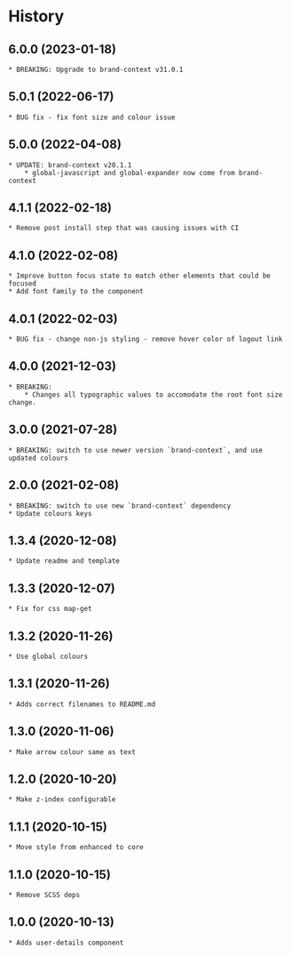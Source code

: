 # History

## 6.0.0 (2023-01-18)
    * BREAKING: Upgrade to brand-context v31.0.1

## 5.0.1 (2022-06-17)
    * BUG fix - fix font size and colour issue

## 5.0.0 (2022-04-08)
    * UPDATE: brand-context v20.1.1
        * global-javascript and global-expander now come from brand-context

## 4.1.1 (2022-02-18)
    * Remove post install step that was causing issues with CI

## 4.1.0 (2022-02-08)
    * Improve button focus state to match other elements that could be focused
    * Add font family to the component

## 4.0.1 (2022-02-03)
	* BUG fix - change non-js styling - remove hover color of logout link

## 4.0.0 (2021-12-03)
    * BREAKING:
        * Changes all typographic values to accomodate the root font size change.

## 3.0.0 (2021-07-28)
    * BREAKING: switch to use newer version `brand-context`, and use updated colours

## 2.0.0 (2021-02-08)
    * BREAKING: switch to use new `brand-context` dependency
    * Update colours keys

## 1.3.4 (2020-12-08)
	* Update readme and template

## 1.3.3 (2020-12-07)
	* Fix for css map-get

## 1.3.2 (2020-11-26)
	* Use global colours

## 1.3.1 (2020-11-26)
	* Adds correct filenames to README.md

## 1.3.0 (2020-11-06)
	* Make arrow colour same as text

## 1.2.0 (2020-10-20)
	* Make z-index configurable

## 1.1.1 (2020-10-15)
	* Move style from enhanced to core

## 1.1.0 (2020-10-15)
	* Remove SCSS deps

## 1.0.0 (2020-10-13)
	* Adds user-details component
